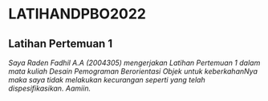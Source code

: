 # LATIHANDPBO2022
## Latihan Pertemuan 1
*Saya Raden Fadhil A.A (2004305) mengerjakan Latihan Pertemuan 1 dalam mata kuliah Desain Pemograman Berorientasi Objek untuk keberkahanNya maka saya tidak melakukan kecurangan seperti yang telah dispesifikasikan. Aamiin.*
